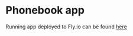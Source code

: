 # Phonebook app

Running app deployed to Fly.io can be found [here](https://silent-mountain-2103.fly.dev/)
